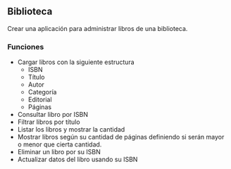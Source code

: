 ## Biblioteca

Crear una aplicación para administrar libros de una biblioteca.

### Funciones

- Cargar libros con la siguiente estructura
  - ISBN
  - Título
  - Autor
  - Categoría
  - Editorial
  - Páginas
- Consultar libro por ISBN
- Filtrar libros por título
- Listar los libros y mostrar la cantidad
- Mostrar libros según su cantidad de páginas definiendo si serán mayor o menor que cierta cantidad.
- Eliminar un libro por su ISBN
- Actualizar datos del libro usando su ISBN
